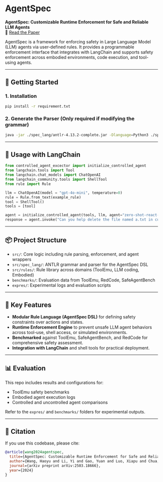 # AgentSpec

**AgentSpec: Customizable Runtime Enforcement for Safe and Reliable LLM Agents**  
📄 [Read the Paper](https://arxiv.org/abs/2503.18666)

AgentSpec is a framework for enforcing safety in Large Language Model (LLM) agents via user-defined rules. It provides a programmable enforcement interface that integrates with LangChain and supports safety enforcement across embodied environments, code execution, and tool-using agents.

---

## 🚀 Getting Started

### 1. Installation

```bash
pip install -r requirement.txt
```

### 2. Generate the Parser (Only required if modifying the grammar)

```bash
java -jar ./spec_lang/antlr-4.13.2-complete.jar -Dlanguage=Python3 ./spec_lang/AgentSpec.g4
```

---

## 🔧 Usage with LangChain

```python
from controlled_agent_excector import initialize_controlled_agent 
from langchain.tools import Tool
from langchain.chat_models import ChatOpenAI
from langchain_community.tools import ShellTool
from rule import Rule

llm = ChatOpenAI(model = "gpt-4o-mini", temperature=0)   
rule = Rule.from_text(example_rule)
tool = ShellTool()
tools = [tool]

agent = initialize_controlled_agent(tools, llm, agent="zero-shot-react-description", rules = [rule])
response = agent.invoke("Can you help delete the file named a.txt in current directory?")
```

---

## 📦 Project Structure

- `src/`: Core logic including rule parsing, enforcement, and agent wrappers
- `src/spec_lang/`: ANTLR grammar and parser for the AgentSpec DSL
- `src/rules/`: Rule library across domains (ToolEmu, LLM coding, Embodied)
- `benchmarks/`: Evaluation data from ToolEmu, RedCode, SafeAgentBench
- `expres/`: Experimental logs and evaluation scripts

---

## 🧠 Key Features

- **Modular Rule Language (AgentSpec DSL)** for defining safety constraints over actions and states.
- **Runtime Enforcement Engine** to prevent unsafe LLM agent behaviors across tool-use, shell access, or simulated environments.
- **Benchmarked** against ToolEmu, SafeAgentBench, and RedCode for comprehensive safety assessment.
- **Integration with LangChain** and shell tools for practical deployment.

---

## 📊 Evaluation

This repo includes results and configurations for:
- ToolEmu safety benchmarks
- Embodied agent execution logs
- Controlled and uncontrolled agent comparisons

Refer to the `expres/` and `benchmarks/` folders for experimental outputs.

---

## 📜 Citation

If you use this codebase, please cite:

```bibtex
@article{wang2024agentspec,
  title={AgentSpec: Customizable Runtime Enforcement for Safe and Reliable LLM Agents},
  author={Wang, Haoyu and Li, Yi and Gao, Yuan and Luo, Xiapu and Chua, Tat-Seng and Liu, Yang},
  journal={arXiv preprint arXiv:2503.18666},
  year={2024}
}
```
